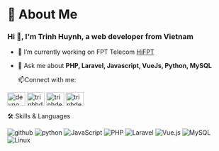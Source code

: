 <h1 align="left">🚀 About Me</h1>

<h3 align="left">Hi 👋, I'm Trinh Huynh, a web developer from Vietnam</h3>

- 🔭 I’m currently working on FPT Telecom [HiFPT](https://hi.fpt.vn/)
- 💬 Ask me about **PHP, Laravel, Javascript, VueJs, Python, MySQL**


  📫Connect with me:
<p align="left"><a href="https://twitter.com/devnomal" target="_blank"><img align="center" src="https://raw.githubusercontent.com/rahuldkjain/github-profile-readme-generator/master/src/images/icons/Social/twitter.svg" alt="devnomal" height="30" width="40" /></a>
<a href="https://linkedin.com/in/trinhhdp" target="_blank"><img align="center" src="https://raw.githubusercontent.com/rahuldkjain/github-profile-readme-generator/master/src/images/icons/Social/linked-in-alt.svg" alt="trinhhdp" height="30" width="40" /></a>
<a href="https://fb.com/trinhdev.net" target="_blank"><img align="center" src="https://raw.githubusercontent.com/rahuldkjain/github-profile-readme-generator/master/src/images/icons/Social/facebook.svg" alt="trinhdev.net" height="30" width="40" /></a>
<a href="https://www.leetcode.com/trinhdev" target="_blank"><img align="center" src="https://raw.githubusercontent.com/rahuldkjain/github-profile-readme-generator/master/src/images/icons/Social/leet-code.svg" alt="trinhdev" height="30" width="40" /></a>
</p>

🛠️ Skills & Languages

![github](https://img.shields.io/badge/GitHub-000000?style=for-the-badge&logo=GitHub&logoColor=white)
![python](https://img.shields.io/badge/python-3776AB?style=for-the-badge&logo=Python&logoColor=white)
![JavaScript](https://img.shields.io/badge/JavaScript-F7DF1E?style=for-the-badge&logo=JavaScript&logoColor=white)
![PHP](https://img.shields.io/badge/PHP-777BB4?style=for-the-badge&logo=PHP&logoColor=white)
![Laravel](https://img.shields.io/badge/Laravel-FF2D20?style=for-the-badge&logo=Laravel&logoColor=white)
![Vue.js](https://img.shields.io/badge/Vue.js-4FC08D?style=for-the-badge&logo=Vue.js&logoColor=white)
![MySQL](https://img.shields.io/badge/MySQL-4479A1?style=for-the-badge&logo=MySQL&logoColor=white)
![Linux](https://img.shields.io/badge/Linux-FCC624?style=for-the-badge&logo=Linux&logoColor=white)
